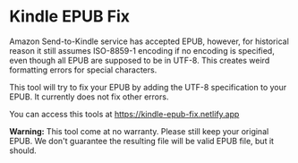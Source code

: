 # Kindle EPUB Fix

Amazon Send-to-Kindle service has accepted EPUB, however, for historical reason
it still assumes ISO-8859-1 encoding if no encoding is specified, even though all
EPUB are supposed to be in UTF-8. This creates weird formatting errors for special characters.

This tool will try to fix your EPUB by adding the UTF-8 specification to your EPUB. It currently does
not fix other errors.

You can access this tools at https://kindle-epub-fix.netlify.app

**Warning:** This tool come at no warranty. Please still keep your original EPUB.
We don't guarantee the resulting file will be valid EPUB file, but it should.


